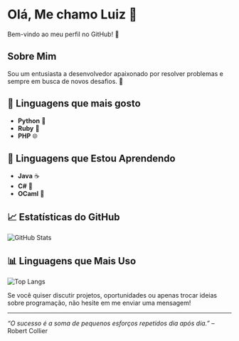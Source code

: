 # Olá, Me chamo Luiz 👋

Bem-vindo ao meu perfil no GitHub! 🎉

## Sobre Mim

Sou um entusiasta a desenvolvedor apaixonado por resolver problemas e sempre em busca de novos desafios. 🚀 

## 🚀 Linguagens que mais gosto

- **Python** 🐍
- **Ruby** 💎
- **PHP** 🌐

## 🚀 Linguagens que Estou Aprendendo

- **Java** ☕
- **C#** 🎯
- **OCaml** 🌟

## 📈 Estatísticas do GitHub

![GitHub Stats](https://github-readme-stats.vercel.app/api?username=seu-username&show_icons=true&hide_title=true&count_private=true&hide=prs&include_all_commits=true&theme=dark)

## 📊 Linguagens que Mais Uso

![Top Langs](https://github-readme-stats.vercel.app/api/top-langs/?username=seu-username&layout=compact&theme=dark)

Se você quiser discutir projetos, oportunidades ou apenas trocar ideias sobre programação, não hesite em me enviar uma mensagem!

---

*“O sucesso é a soma de pequenos esforços repetidos dia após dia.”* – Robert Collier
